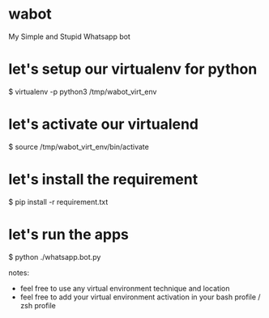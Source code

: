 # wabot
My Simple and Stupid Whatsapp bot

# let's setup our virtualenv for python
$ virtualenv -p python3 /tmp/wabot_virt_env

# let's activate our virtualend
$ source /tmp/wabot_virt_env/bin/activate

# let's install the requirement
$ pip install -r requirement.txt

# let's run the apps
$ python ./whatsapp.bot.py

notes:
- feel free to use any virtual environment technique and location
- feel free to add your virtual environment activation in your bash profile / zsh profile
